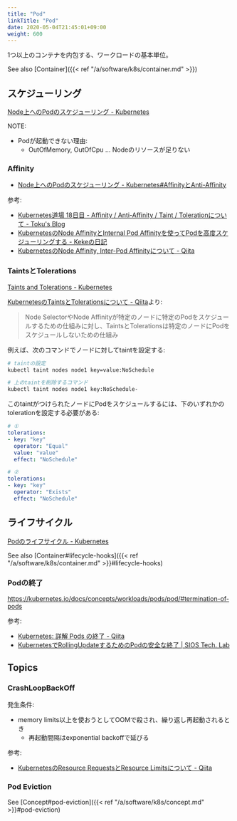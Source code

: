 ```yaml
---
title: "Pod"
linkTitle: "Pod"
date: 2020-05-04T21:45:01+09:00
weight: 600
---
```


1つ以上のコンテナを内包する、ワークロードの基本単位。

See also [Container]({{< ref "/a/software/k8s/container.md" >}})

## スケジューリング

[Node上へのPodのスケジューリング - Kubernetes](https://kubernetes.io/ja/docs/concepts/configuration/assign-pod-node/)

NOTE:

- Podが起動できない理由:
  - OutOfMemory, OutOfCpu ... Nodeのリソースが足りない

### Affinity

- [Node上へのPodのスケジューリング - Kubernetes#AffinityとAnti-Affinity](https://kubernetes.io/ja/docs/concepts/configuration/assign-pod-node/#affinity-%e3%81%a8-anti-affinity)

参考:

- [Kubernetes道場 18日目 - Affinity / Anti-Affinity / Taint / Tolerationについて - Toku's Blog](https://cstoku.dev/posts/2018/k8sdojo-18/#affinity-anti-affinity)
- [KubernetesのNode AffinityとInternal Pod Affinityを使ってPodを高度スケジューリングする - Kekeの日記](https://www.1915keke.com/entry/2018/09/26/163447)
- [KubernetesのNode Affinity, Inter-Pod Affinityについて - Qiita](https://qiita.com/sheepland/items/ed12b3dc4a8f1df7c4ec)

### TaintsとTolerations

[Taints and Tolerations - Kubernetes](https://kubernetes.io/docs/concepts/configuration/taint-and-toleration/)

[KubernetesのTaintsとTolerationsについて - Qiita](https://qiita.com/sheepland/items/8fedae15e157c102757f)より:

> Node SelectorやNode Affinityが特定のノードに特定のPodをスケジュールするための仕組みに対し、TaintsとTolerationsは特定のノードにPodをスケジュールしないための仕組み

例えば、次のコマンドでノードに対してtaintを設定する:

```sh
# taintの設定
kubectl taint nodes node1 key=value:NoSchedule

# 上のtaintを削除するコマンド
kubectl taint nodes node1 key:NoSchedule-
```

このtaintがつけられたノードにPodをスケジュールするには、下のいずれかのtolerationを設定する必要がある:

```YAML
# ①
tolerations:
- key: "key"
  operator: "Equal"
  value: "value"
  effect: "NoSchedule"

# ②
tolerations:
- key: "key"
  operator: "Exists"
  effect: "NoSchedule"
```

## ライフサイクル

[Podのライフサイクル - Kubernetes](https://kubernetes.io/ja/docs/concepts/workloads/pods/pod-lifecycle/)

See also [Container#lifecycle-hooks]({{< ref "/a/software/k8s/container.md" >}}#lifecycle-hooks)

### Podの終了

https://kubernetes.io/docs/concepts/workloads/pods/pod/#termination-of-pods

参考:

- [Kubernetes: 詳解 Pods の終了 - Qiita](https://qiita.com/superbrothers/items/3ac78daba3560ea406b2)
- [KubernetesでRollingUpdateするためのPodの安全な終了 | SIOS Tech. Lab](https://tech-lab.sios.jp/archives/18730)

## Topics
### CrashLoopBackOff

発生条件:

- memory limits以上を使おうとしてOOMで殺され、繰り返し再起動されるとき
  - 再起動間隔はexponential backoffで延びる

参考:

- [KubernetesのResource RequestsとResource Limitsについて - Qiita](https://qiita.com/sheepland/items/eb0e4c65aaae70ec4e2f)

### Pod Eviction

See [Concept#pod-eviction]({{< ref "/a/software/k8s/concept.md" >}}#pod-eviction)
